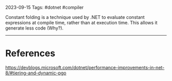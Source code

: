 2023-09-15
Tags: #dotnet #compiler 

Constant folding is a technique used by .NET to evaluate constant expressions at compile time, rather than at execution time. This allows it generate less code (Why?).

---
# References
https://devblogs.microsoft.com/dotnet/performance-improvements-in-net-8/#tiering-and-dynamic-pgo